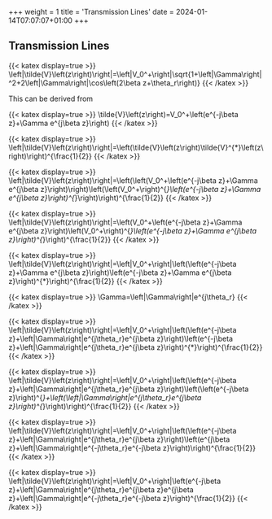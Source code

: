 +++
weight = 1
title = 'Transmission Lines'
date = 2024-01-14T07:07:07+01:00
+++
## Transmission Lines

{{< katex display=true >}}
\left|\tilde{V}\left(z\right)\right|=\left|V_0^+\right|\sqrt{1+\left|\Gamma\right|^2+2\left|\Gamma\right|\cos\left(2\beta z+\theta_r\right)}
{{< /katex >}}

This can be derived from

{{< katex display=true >}}
\tilde{V}\left(z\right)=V_0^+\left(e^{-j\beta z}+\Gamma e^{j\beta z}\right)
{{< /katex >}}

{{< katex display=true >}}
\left|\tilde{V}\left(z\right)\right|=\left(\tilde{V}\left(z\right)\tilde{V}^{*}\left(z\right)\right)^{\frac{1}{2}}
{{< /katex >}}

{{< katex display=true >}}
\left|\tilde{V}\left(z\right)\right|=\left(\left(V_0^+\left(e^{-j\beta z}+\Gamma e^{j\beta z}\right)\right)\left(\left(V_0^+\right)^{*}\left(e^{-j\beta z}+\Gamma e^{j\beta z}\right)^{*}\right)\right)^{\frac{1}{2}}
{{< /katex >}}

{{< katex display=true >}}
\left|\tilde{V}\left(z\right)\right|=\left(V_0^+\left(e^{-j\beta z}+\Gamma e^{j\beta z}\right)\left(V_0^+\right)^{*}\left(e^{-j\beta z}+\Gamma e^{j\beta z}\right)^{*}\right)^{\frac{1}{2}}
{{< /katex >}}

{{< katex display=true >}}
\left|\tilde{V}\left(z\right)\right|=\left|V_0^+\right|\left(\left(e^{-j\beta z}+\Gamma e^{j\beta z}\right)\left(e^{-j\beta z}+\Gamma e^{j\beta z}\right)^{*}\right)^{\frac{1}{2}}
{{< /katex >}}

{{< katex display=true >}}
\Gamma=\left|\Gamma\right|e^{j\theta_r}
{{< /katex >}}

{{< katex display=true >}}
\left|\tilde{V}\left(z\right)\right|=\left|V_0^+\right|\left(\left(e^{-j\beta z}+\left|\Gamma\right|e^{j\theta_r}e^{j\beta z}\right)\left(e^{-j\beta z}+\left|\Gamma\right|e^{j\theta_r}e^{j\beta z}\right)^{*}\right)^{\frac{1}{2}}
{{< /katex >}}

{{< katex display=true >}}
\left|\tilde{V}\left(z\right)\right|=\left|V_0^+\right|\left(\left(e^{-j\beta z}+\left|\Gamma\right|e^{j\theta_r}e^{j\beta z}\right)\left(\left(e^{-j\beta z}\right)^{*}+\left(\left|\Gamma\right|e^{j\theta_r}e^{j\beta z}\right)^{*}\right)\right)^{\frac{1}{2}}
{{< /katex >}}

{{< katex display=true >}}
\left|\tilde{V}\left(z\right)\right|=\left|V_0^+\right|\left(\left(e^{-j\beta z}+\left|\Gamma\right|e^{j\theta_r}e^{j\beta z}\right)\left(e^{j\beta z}+\left|\Gamma\right|e^{-j\theta_r}e^{-j\beta z}\right)\right)^{\frac{1}{2}}
{{< /katex >}}

{{< katex display=true >}}
\left|\tilde{V}\left(z\right)\right|=\left|V_0^+\right|\left(e^{-j\beta z}+\left|\Gamma\right|e^{j\theta_r}e^{j\beta z}e^{j\beta z}+\left|\Gamma\right|e^{-j\theta_r}e^{-j\beta z}\right)^{\frac{1}{2}}
{{< /katex >}}
